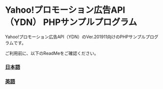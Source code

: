 # Yahoo!プロモーション広告API（YDN） PHPサンプルプログラム

Yahoo!プロモーション広告API（YDN）のVer.201911向けのPHPサンプルプログラムです。

ご利用前に、以下のReadMeをご確認ください。

### [日本語](./readme_JA.txt)
### [英語](./readme_EN.txt)
